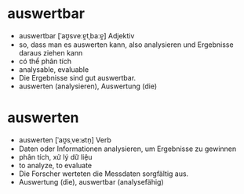 
# auswertbar
- auswertbar	[ˈaʊ̯sveːɐ̯tˌbaːɐ̯]	Adjektiv	
- so, dass man es auswerten kann, also analysieren und Ergebnisse daraus ziehen kann
- có thể phân tích	
- analysable, evaluable	
- Die Ergebnisse sind gut auswertbar.	
- auswerten (analysieren), Auswertung (die)


# auswerten
- auswerten	[ˈaʊ̯sˌveːʁtn̩]	Verb
- Daten oder Informationen analysieren, um Ergebnisse zu gewinnen	
- phân tích, xử lý dữ liệu
- to analyze, to evaluate	
- Die Forscher werteten die Messdaten sorgfältig aus.
- Auswertung (die), auswertbar (analysefähig)